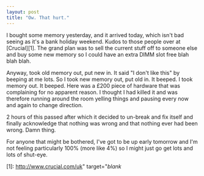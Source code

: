 ```yaml
---
layout: post
title: "Ow. That hurt."
---
```

I bought some memory yesterday, and it arrived today, which isn't bad seeing
as it's a bank holiday weekend. Kudos to those people over at [Crucial][1].
The grand plan was to sell the current stuff off to someone else and buy some
new memory so I could have an extra DIMM slot free blah blah blah.

Anyway, took old memory out, put new in. It said "I don't like this" by
beeping at me lots. So I took new memory out, put old in. It beeped. I took
memory out. It beeped. Here was a £200 piece of hardware that was complaining
for no apparent reason. I thought I had killed it and was therefore running
around the room yelling things and pausing every now and again to change
direction.

2 hours of this passed after which it decided to un-break and fix itself and
finally acknowledge that nothing was wrong and that nothing ever had been
wrong. Damn thing.

For anyone that might be bothered, I've got to be up early tomorrow and I'm
not feeling particularly 100% (more like 4%) so I might just go get lots and
lots of shut-eye.

   [1]: http://www.crucial.com/uk" target="_blank_

